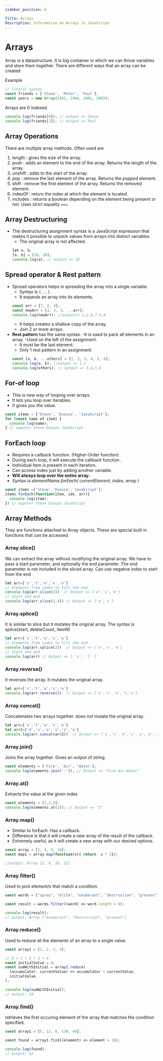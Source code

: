 ```yaml
---
sidebar_position: 6

Title: Arrays
Description: Information on Arrays in JavaScript
---
```


# Arrays

Array is a datastructure.
It is big container in which we can throw variables and store them together.
There are different ways that an array can be created

Example

```javascript
// literal syntax
const friends = ['Steve', 'Peter', 'Paul'];
const years = new Array(1991, 1984, 2001, 2003);
```

Arrays are 0 indexed.

```javascript
console.log(friends[0]); // output => Steve
console.log(friends[2]); // output => Paul
```

## Array Operations

There are multiple array methods. Often used are

1. length : gives the size of the array.
1. push : adds an element to the end of the array. Returns the length of the array.
1. unshift : adds to the start of the array.
1. pop : remove the last element of the array. Returns the _popped_ element.
1. shift : remove the first element of the array. Returns the removed element.
1. indexOf : return the index at which the element is located.
1. includes : returns a boolean depending on the element being present or not. Uses strict equality `===`.

## Array Destructuring

- The destructuring assignment syntax is a JavaScript expression that makes it possible to unpack values from arrays into distnct variables.
  - The original array is not affected.
  ```js
  let a, b;
  [a, b] = [10, 20];
  console.log(a); // output => 10
  ```

## Spread operator & Rest pattern

- Spread operators helps in spreading the array into a single variable.
  - Syntax is `[...]`.
  - It expands an array into its elements.
  ```js
  const arr = [7, 6, 8];
  const newArr = [1, 2, 3, ...arr];
  console.log(newArr); //output=> 1,2,3,7,6,8
  ```
  - It helps creates a shallow copy of the array.
  - Join 2 or more arrays.
- **Rest pattern** has the same syntax.
  -It is used to pack all elements in an array.
  -Used on the left of the assignment.
  - It must be the last element.
  - Only 1 rest pattern in an assignment.
  ```js
  const [a, b, ...others] = [1, 2, 3, 4, 5, 6];
  console.log(a, b); //output => 1,2
  console.log(others); // output => 3,4,5,6
  ```

## For-of loop

- This is new way of looping over arrays.
- It lets you loop over iterables.
- It gives you the value.

```js
const items = ['Steve', 'Dsouza', 'JavaScript'];
for (const name of item) {
  console.log(name);
} // ouput=> Steve Dsouza JavaScript
```

## ForEach loop
- Requires a callback function. (Higher-Order function)
- During each loop, it will execute the callback function .
- Individual item is present in each iteration.
- Can access index just by adding another variable.
- **Will always loop over the entire array.**
- Syntax is _elementName.forEach( currentElement, index, array )_

```javascript
const items =['Steve','Dsouza','JavaScript'];
items.forEach(function(item, idx, arr){
  console.log(item);
}) // ouput=> Steve Dsouza JavaScript

```
## Array Methods
  They are functions attached to Array objects. These are special built in functions that can be accessed. 

  ### Array.slice()
  We can extract the array without modifying the original array. We have to pass a start parameter, and optionally the end parameter. The end parameter is not included in the sliced array. Can use negative index to start from the end
  ```js 
  let arr=['s','t','e','v','e']
  // elements from index to till the end
  console.log(arr.slice(2))  // Output => ['e','v','e']
  // start and end 
  console.log(arr.slice(2,4)) // Output => ['e','v']
 
  ```
 ### Array.splice()
  It is similar to slice but it mutates the original array. 
  The syntax is splice(start, deleteCount, itemN)
  ```js 
  let arr=['s','t','e','v','e']
  // elements from index to till the end
  console.log(arr.splice(2))  // Output => ['e','v','e']
  // start and end 
  console.log(arr) // Output => [ 's', 't' ]
  ```
  ### Array.reverse()
  It reverses the array. It mutates the original array.

  ```js 
  let arr=['s','t','e','v','e']
  console.log(arr.reverse())  // Output => ['e','v','e','t,'s']
  ```

  ### Array.concat()
  Concatenates two arrays together. does not mutate the original array.
   ```js 
  let arr=['s','t','e','v','e']
  let arr2=['d','s','o','u','z','a']
  console.log(arr.concat(arr2))  // Output => ['s','t','e','v','e','d','s','o','u','z','a']
  ```
  ### Array.join()
  Joins the array together. Gives an output of string. 
   ```js 
  const elements = ['Fire', 'Air', 'Water'];
  console.log(elements.join('-')); // Output => "Fire-Air-Water"
  ```
  ### Array.at()
  Extracts the value at the given index
   ```js 
  const elements = [1,2,3];
  console.log(elements.at(1)); // Output => "2"
  ```
### Array.map()
- Similar to forEach. Has a callback.
- Difference is that it will create a new array of the result of the callback.
- Extremely useful, as it will create a new array with our desired options.

```js
const array = [1, 4, 9, 16];
const map1 = array.map(function(x){ return  x * 2});

//output: Array [2, 8, 18, 32]
```

### Array.filter()
Used to pick element/s that match a condition.

```js
const words = ["spray", "elite", "exuberant", "destruction", "present"];

const result = words.filter((word) => word.length > 6);

console.log(result);
// output: Array ["exuberant", "destruction", "present"]
```

### Array.reduce()

Used to reduce all the elements of an array to a single value.

```js
const array1 = [1, 2, 3, 4];

// 0 + 1 + 2 + 3 + 4
const initialValue = 0;
const sumWithInitial = array1.reduce(
  (accumulator, currentValue) => accumulator + currentValue,
  initialValue,
);

console.log(sumWithInitial);
// output: 10
```

### Array.find()
retrieves the first occuring element of the array that matches the condition specified.


```js
const array1 = [5, 12, 8, 130, 44];

const found = array1.find((element) => element > 10);

console.log(found);
// output: 12

```